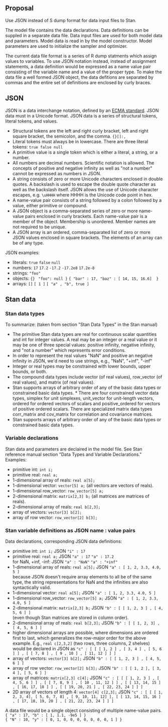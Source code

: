 ## Proposal

Use JSON instead of S dump format for data input files to Stan.

The model file contains the data declarations.
Data definitions can be suppled in a separate data file. 
Data input files are used for both model data and parameters.
Model data is read in by the model constructor.
Model parameters are used to initialize the sampler and optimizer.

The current data file format is a series of R dump statments which assign values to variables.
To use JSON notation instead, instead of assignment statements, a data definition would be expressed as a name value pair consisting of the variable name and a value of the proper type.  To make the data file a well formed JSON object, the data defitions are separated by commas and the entire set of definitions are enclosed by curly braces.

##  JSON

JSON is a data interchange notation, defined by an [ECMA standard](http://www.ecma-international.org/publications/files/ECMA-ST/ECMA-404.pdf).  JSON data must in a Unicode format.  JSON data is a series of structural tokens, literal tokens, and values.
* Structural tokens are the left and right curly bracket, left and right square bracket, the semicolon, and the comma.  `{}[]:,`
* Literal tokens must always be in lowercase.  There are three literal tokens: `true false null`
* A primitive value is a single token which is either a literal, a string, or a number.
* All numbers are decimal numbers.  Scientific notation is allowed.  The concepts of positive and negative infinity as well as "not a number" cannot be expressed as numbers in JSON.  
* A string consists of zero or more Unicode characters enclosed in double quotes.  A backslash is used to escape the double quote character as well as the backslash itself. JSON allows the use of Unicode character escapes, e.g. `\uHHHH` where HHHH is the Unicode code point in hex. 
* A name-value pair consists of a string followed by a colon followed by a value, either primitive or compound.
* A JSON object is a comma-separated series of zero or more name-value pairs enclosed in curly brackets.  Each name-value pair is a member of the object.  Membership is unordered.  Member names are not required to be unique.
* A JSON array is an ordered, comma-separated list of zero or more JSON values enclosed in square brackets.  The elements of an array can be of any type.   

JSON examples:
* literals:  `true` `false` `null`
* numbers: `17` `17.2`  `-17.2` `-17.2e8` `17.2e-8`
* strings: `"foo"`
* objects: `{}` ` "foo": null }` `{ "bar" : 17, "baz" : [ 14, 15, 16.6]  }`
* arrays: `[]` `[ 1 ]` `[ "a" , "b", true ]`

##  Stan data

### Stan data types

To summarize: (taken from section "Stan Data Types" in the Stan manual)
* The primitive Stan data types are real for continuous scalar quantities and int for integer values.  A real may be an integer or a real value or it may be one of three special values: positive infinity, negative infinity, and "not a number" which represents error conditions. 
* In order to represent the real values  "NaN" and positive an negative infinity in JSON, we'd need to use strings, e.g., "NaN", "+inf", "-inf"
* Integer or real types may be constrained with lower bounds, upper bounds, or both.
* The compound data types include vector (of real values), row_vector (of real values), and matrix (of real values).
* Stan supports arrays of arbitrary order of any of the basic data types or constrained basic data types.  * There are four constrained vector data types, simplex for unit simplexes, unit_vector for unit-length vectors, ordered for ordered vectors of scalars and positive_ordered for vectors of positive ordered scalars. There are specialized matrix data types corr_matrix and cov_matrix for correlation and covariance matrices.
* Stan supports arrays of arbitrary order of any of the basic data types or constrained basic data types.

### Variable declarations

Stan data and parameters are declaired in the model file.  See Stan reference manual section "Data Types and Variable Declarations."  Examples:
* primitive int: `int i;`
* primitive real: `real a;`
* 1-dimensional array of reals:  `real a[5];`
* 1-dimensional vector:  `vector[5] a;`  (all vectors are vectors of reals).
* 1-dimensional row_vector: `row_vector[5] a;`
* 2-dimensional matrix: `matrix[2,3] b;` (all matrices are matrices of reals).
* 2-dimensional array of reals: `real b[2,3];`
* array of vectors: `vector[3] b[2];`
* array of row vector: `row_vector[2] b[3];`

### Stan variable definitions as JSON name : value pairs

Data declarations, corresponding JSON data definitions:
* primitive int: `int i;`  JSON `"i" : 17`
* primitive real: `real a;` JSON `"a" : 17` `"a" : 17.2`<br>
for NaN, +inf, -inf:  JSON `"a" : "NaN"` `"a" : "+inf"`
* 1-dimensional array of reals:  `real a[5];`  JSON `"a" : [ 1, 2, 3.3, 4.0, 5 ]`<br>
because JSON doesn't require array elements to all be of the same type, the string representations for NaN and the infinities are also syntactically valid.
* 1-dimensional vector:  `real a[5];`  JSON  `"a" : [ 1, 2, 3.3, 4.0, 5 ]`
* 1-dimensional row_vector: `row_vector[5] a;` JSON  `"a" : [ 1, 2, 3.3, 4.0, 5 ]`
* 2-dimensional matrix: `matrix[2,3] b;` JSON `"b" : [ [ 1, 2, 3 ] , [ 4, 5, 6 ] ]`<br>
(even though Stan matrices are stored in column order).
* 2-dimensional array of reals: `real b[2,3];` JSON `"b" : [ [ 1, 2, 3] , [ 4, 5, 6 ] ]`
* higher dimensional arrays are possible, where dimensions are ordered first to last, which generalizes the row-major order for the above example.  E.g., `real c[2,3,2]` (two rows, three columns, 2 shelves) would be declared in JSON as `"c" : [ [ [ 1, 2 ] , [ 3, 4 ] , [ 5, 6 ] ] , [ [ 7, 8 ] , [ 9 , 10 ] , [ 11, 12 ] ] ]`
* array of vectors: `vector[3] b[2];` JSON `"b" : [ [ 1, 2, 3 ] , [ 4, 5, 6 ] ]`
* array of row vector: `row_vector[2] b[3];` JSON `"b" : [ [ 1, 2 ], [ 3, 4 ], [ 5, 6 ] ]`
* array of matrices: `matrix[2,3] c[4];` JSON `"c" : [ [ [ 1, 2, 3 ] , [ 4, 5, 6 ] ] , [ [ 7, 8, 9 ] , [ 10 , 11, 12 ] ] , [ [ 13, 14, 15 ] , [ 16, 17, 18 ] ] , [ [ 19, 20, 21 ] , [ 22, 23, 24 ] ] ]`
* 2D array of vectors of length 4: `vector[4] c[2,3];` JSON `"c" : [ [ [ 1, 2, 3, 4], [ 5, 6, 7, 8] , [ 9, 10, 11, 12] ], [ [ 13, 14, 15, 16 ] , [ 17, 18, 19, 20 ] , [ 21, 22, 23, 24 ] ] ]`

A data file would be a single object consisting of multiple name-value pairs.<br>
`{ "a" : 17, "b" : [ 1, 1.1, -9e5 ] }`<br>
`{ "N" : 10, "y" : [ 0, 1, 0, 0, 0, 0, 0, 0, 0, 1 ] }`


